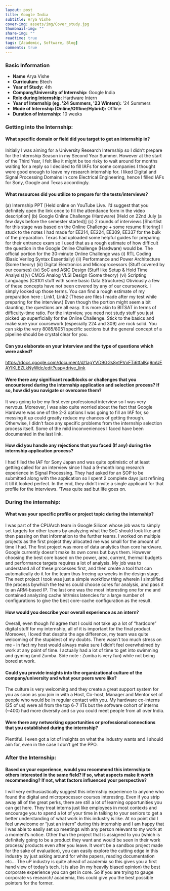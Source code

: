 ```yaml
---
layout: post
title: Google India
subtitle: Arya Vishe
cover-img: assets/img/Cover_study.jpg
thumbnail-img: ""
share-img: ""
readtime: true
tags: [Academic, Software, Blog]
comments: true
---
```


### Basic Information

- **Name** Arya Vishe
- **Curriculum:** Btech
- **Year of Study:** 4th
- **Company/University of Internship:** Google India
- **Role during Internship:** Hardware Intern
- **Year of Internship (eg. \'24 Summers, \'23 Winters):** '24 Summers
- **Mode of Internship (Online/Offline/Hybrid):** Offline
- **Duration of Internship:** 10 weeks

### Getting into the Internship:

#### What specific domain or field did you target to get an internship in?
Initially I was aiming for a University Research Internship so I didn’t prepare for the Internship
Season in my Second Year Summer. However at the start of the Third Year, I felt like it might be
too risky to wait around for months waiting for a reply so I decided to fill IAFs for some
companies I thought were good enough to leave my research internship for. I liked Digital and
Signal Processing Domains in core Electrical Engineering, hence I filled IAFs for Sony, Google
and Texas accordingly.

#### What resources did you utilize to prepare for the tests/interviews?
(a) Internship PPT [Held online on YouTube Live. I’d suggest that you definitely open the link
once to fill the attendance form in the video description]
(b) Google Online Challenge (Hardware) [Held on 22nd July (a few days before the semester
started)]
(c) 2 rounds of interviews [Shortlist for this stage was based on the Online Challenge + some
resume filtering]
I stuck to the notes I had made for EE214, EE224, EE309, EE337 for the bulk of the preparation.
Texas had uploaded some helpful guides for preparing for their entrance exam so I used that as a
rough estimate of how difficult the question in the Google Online Challenge (Hardware) would
be.
The official portion for the 30-minute Online Challenge was
(i) RTL Coding (Basic Verilog Syntax Essentially)
(ii) Performance and Power Architecture (Some theory)
(iii) Digital Electronics and Microprocessors (Stuff covered by our courses)
(iv) SoC and ASIC Design (Stuff like Setup & Hold Time Analysis)(v) CMOS Analog VLSI Design (Some theory)
(vi) Scripting Languages (CS101 stuff with some basic Data Structures)
Obviously a few of these concepts have not been covered by any of our coursework. I simply
looked up those terms. You can find a rough estimate of my preparation here : Link1, Link2
(These are files I made after my test while preparing for the interview.) Even though the portion
might seem a bit daunting, the questions are all easy. It is more akin to BITSAT in terms of
difficulty-time ratio.
For the interview, you need not study stuff you just picked up superficially for the Online
Challenge. Stick to the basics and make sure your coursework (especially 224 and 309) are rock
solid. You can skip the very 8085/8051 specific sections but the general concept of a pipeline
should be crystal clear for you.

#### Can you elaborate on your interview and the type of questions which were asked?
https://docs.google.com/document/d/1agYVD9GGs8ytPVvFTi6tfaIKq9mUFAYIKLEZLkNyWdc/edit?usp=drive_link

#### Were there any significant roadblocks or challenges that you encountered during the internship application and selection process? If so, how did you navigate or overcome them?
It was going to be my first ever professional interview so I was very nervous. Moreover, I was
also quite worried about the fact that Google Hardware was one of the 2-3 options I was going to
fill an IAF for, so messing it up could greatly reduce my chances of getting through. Otherwise, I
didn’t face any specific problems from the internship selection process itself. Some of the mild
inconveniences I faced have been documented in the last link.

#### How did you handle any rejections that you faced (If any) during the internship application process?
I had filled the IAF for Sony Japan and was quite optimistic of at least getting called for an
interview since I had a 9-month long research experience in Signal Processing. They had asked
for an SOP to be submitted along with the application so I spent 2 complete days just refining it
till it looked perfect. In the end, they didn’t invite a single applicant for that profile for the
interviews. ‘Twas quite sad but life goes on.


### During the internship:

#### What was your specific profile or project topic during the internship?
I was part of the CPUArch team in Google Silicon whose job was to simply set targets for other
teams by analyzing what the SoC should look like and then passing on that information to the
further teams.
I worked on multiple projects as the first project they allocated me was small for the amount of
time I had. The first project was more of data analytics than core hardware. Google currently
doesn’t make its own cores but buys them. However choosing the best core based on the power,
area, current, thermal budgets and performance targets requires a lot of analysis. My job was to
understand all of these processes first, and then create a tool that can automatically do it for the
team thus freeing up weeks in the design stage.
The next project I took was just a simple workflow thing wherein I simplified the process bywhich the teams could choose cores for analysis, and pass it to an ARM-based IP.
The last one was the most interesting one for me and contained analyzing cache hit/miss latencies
for a large number of configurations to give the best core-cache configuration as the result.

#### How would you describe your overall experience as an intern?
Overall, even though I’d agree that I could not take up a lot of “hardcore” digital stuff for my
internship, all of it is important for the final product. Moreover, I loved that despite the age
difference, my team was quite welcoming of the stupidest of my doubts. There wasn’t too much
stress on me - in fact my host would always make sure I didn’t feel overwhelmed by work at any
point of time. I actually had a lot of time to get into swimming and gyming (and Zumba. Side
note : Zumba is very fun) while not being bored at work.

#### Could you provide insights into the organizational culture of the company/university and what your peers were like?
The culture is very welcoming and they create a great support system for you as soon as you join
in with a Host, Co-host, Manager and Mentor set of people who would be in regular contact with
you. My hardware co-interns (25 of us) were all from the top 6-7 IITs but the software cohort of
interns (~400) had more diversity and so you could meet people from all over India.

#### Were there any networking opportunities or professional connections that you established during the internship?
Plentiful. I even got a lot of insights on what the industry wants and I should aim for, even in the
case I don’t get the PPO.

### After the Internship:

#### Based on your experience, would you recommend this internship to others interested in the same field? If so, what aspects make it worth recommending? If not, what factors influenced your perspective?
I will very enthusiastically suggest this internship experience to anyone who found the digital and
microprocessor courses interesting. Even if you strip away all of the great perks, there are still a lot of
learning opportunities you can get here. They treat interns just like employees in most contexts and
encourage you to spend a lot of your time in talking to your seniors to get a better understanding of what
work in this industry is like. At no point did I feel unwelcome or “just an intern” during this internship
and I am happy that I was able to easily set up meetings with any person relevant to my work at a
moment’s notice. Other than the project that is assigned to you (which is definitely going to be a product
they want and would be seen in their work process/ products even after you leave. It won’t be a sandbox
project made for the sake of evaluation), you can easily explore the cutting edge in this industry by just
asking around for white papers, reading documentation etc… The uP industry is quite ahead of academia
so this gives you a first hand view of today’s tech.
It is also (in my heavily biased opinion) the best corporate experience you can get in core. So if you are
trying to gauge corporate vs research/ academia, this could give you the best possible pointers for the
former.

